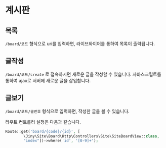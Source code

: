# 계시판

## 목록
`/board/코드` 형식으로 uri를 입력하면, 라이브와이어를 통하여 목록이 출력됩니다.

## 글작성
`/board/코드/create` 로 접속하시면 새로운 글을 작성할 수 있습니다.
자바스크립트를 통하여 ajax로 서버에 새로운 글을 삽입합니다.

## 글보기
`/board/코드/글번호` 형식으로 입력하면, 작성한 글을 볼 수 있습니다.

라우트 컨트롤러 설정은 다음과 같습니다.
```php
Route::get('board/{code}/{id}', [
        \Jiny\Site\Board\Http\Controllers\Site\SiteBoardView::class,
        "index"])->where('id', '[0-9]+');
```


